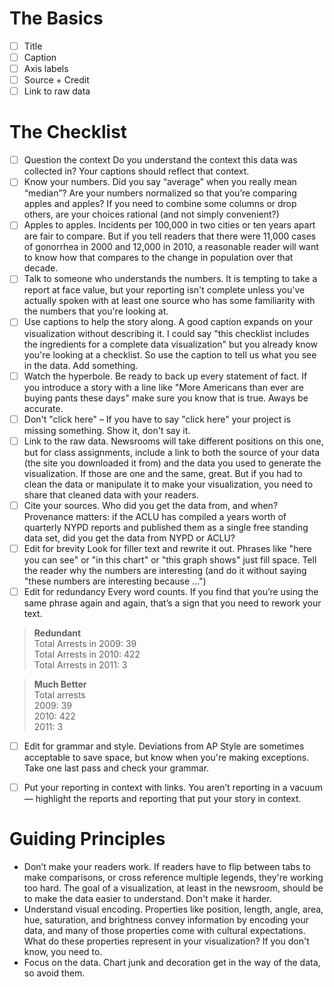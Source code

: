 # The Basics
- [ ] Title  
- [ ] Caption
- [ ] Axis labels
- [ ] Source + Credit
- [ ] Link to raw data 

# The Checklist

- [ ] Question the context Do you understand the context this data was collected in? Your captions should reflect that context.  
- [ ] Know your numbers. Did you say “average” when you really mean “median”? Are your numbers normalized so that you’re comparing apples and apples? If you need to combine some columns or drop others, are your choices rational (and not simply convenient?)  
- [ ] Apples to apples. Incidents per 100,000 in two cities or ten years apart are fair to compare. But if you tell readers that there were 11,000 cases of gonorrhea in 2000 and 12,000 in 2010, a reasonable reader will want to know how that compares to the change in population over that decade.   
- [ ] Talk to someone who understands the numbers. It is tempting to take a report at face value, but your reporting isn't complete unless you've actually spoken with at least one source who has some familiarity with the numbers that you're looking at.   
- [ ] Use captions to help the story along. A good caption expands on your visualization without describing it. I could say "this checklist includes the ingredients for a complete data visualization" but you already know you're looking at a checklist. So use the caption to tell us what you see in the data. Add something.  
- [ ] Watch the hyperbole. Be ready to back up every statement of fact. If you introduce a story with a line like "More Americans than ever are buying pants these days" make sure you know that is true. Aways be accurate.  
- [ ] Don't "click here" – If you have to say "click here" your project is missing something. Show it, don't say it.   
- [ ] Link to the raw data. Newsrooms will take different positions on this one, but for class assignments, include a link to both the source of your data (the site you downloaded it from) and the data you used to generate the visualization. If those are one and the same, great. But if you had to clean the data or manipulate it to make your visualization, you need to share that cleaned data with your readers.   
- [ ] Cite your sources. Who did you get the data from, and when? Provenance matters: if the ACLU has compiled a years worth of quarterly NYPD reports and published them as a single free standing data set, did you get the data from NYPD or ACLU?  
- [ ] Edit for brevity Look for filler text and rewrite it out. Phrases like "here you can see" or "in this chart" or "this graph shows" just fill space. Tell the reader why the numbers are interesting (and do it without saying "these numbers are interesting because ...")  
- [ ] Edit for redundancy Every word counts. If you find that you’re using the same phrase again and again, that’s a sign that you need to rework your text. 

> **Redundant**  
  Total Arrests in 2009: 39    
  Total Arrests in 2010: 422    
  Total Arrests in 2011: 3       

> **Much Better**  
  Total arrests  
  2009: 39  
  2010: 422  
  2011: 3  

- [ ] Edit for grammar and style. Deviations from AP Style are sometimes acceptable to save space, but know when you're making exceptions. Take one last pass and check your grammar.   
- [ ] Put your reporting in context with links. You aren’t reporting in a vacuum — highlight the reports and reporting that put your story in context.  


# Guiding Principles

+ Don’t make your readers work. 
If readers have to flip between tabs to make comparisons, or cross reference multiple legends, they're working too hard. The goal of a visualization, at least in the newsroom, should be to make the data easier to understand. Don't make it harder. 
+ Understand visual encoding. Properties like position, length, angle, area, hue, saturation, and brightness convey information by encoding your data, and many of those properties come with cultural expectations. What do  these properties represent in your visualization? If you don't know, you need to. 
+ Focus on the data. Chart junk and decoration get in the way of the data, so avoid them. 
